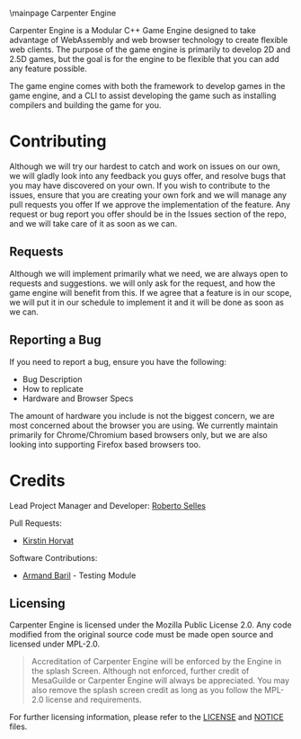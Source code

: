 \mainpage Carpenter Engine

Carpenter Engine is a Modular C++ Game Engine designed to take advantage of
WebAssembly and web browser technology to create flexible web clients. The purpose
of the game engine is primarily to develop 2D and 2.5D games, but the goal is for
the engine to be flexible that you can add any feature possible.

The game engine comes with both the framework to develop games in the game engine,
and a CLI to assist developing the game such as installing compilers and building
the game for you.

# Contributing
Although we will try our hardest to catch and work on issues on our own, we
will gladly look into any feedback you guys offer, and resolve bugs that you may
have discovered on your own. If you wish to contribute to the issues, ensure that
you are creating your own fork and we will manage any pull requests you offer If
we approve the implementation of the feature. Any request or bug report you offer
should be in the Issues section of the repo, and we will take care of it as soon
as we can.

## Requests

Although we will implement primarily what we need, we are always open to requests
and suggestions. we will only ask for the request, and how the game engine will benefit from this. If we agree that a feature is in our scope, we will put it in
our schedule to implement it and it will be done as soon as we can. 

## Reporting a Bug
If you need to report a bug, ensure you have the following:
- Bug Description
- How to replicate
- Hardware and Browser Specs

The amount of hardware you include is not the biggest concern, we are most
concerned about the browser you are using. We currently maintain primarily for
Chrome/Chromium based browsers only, but we are also looking into supporting
Firefox based browsers too.

# Credits

Lead Project Manager and Developer: [Roberto Selles](https://henderythmix.is-a.dev)

Pull Requests:
- [Kirstin Horvat](https://github.com/kbph05)

Software Contributions:
- [Armand Baril](https://github.com/BigChungus21220) - Testing Module

## Licensing
Carpenter Engine is licensed under the Mozilla Public License 2.0. Any code modified
from the original source code must be made open source and licensed under MPL-2.0.

> Accreditation of Carpenter Engine will be enforced by the Engine in the splash
> Screen. Although not enforced, further credit of MesaGuilde or Carpenter Engine
> will always be appreciated. You may also remove the splash screen credit as long
> as you follow the MPL-2.0 license and requirements.

For further licensing information, please refer to the
[LICENSE](https://github.com/MesaGuildeTeam/Carpenter-Engine/blob/main/LICENSE)
and [NOTICE](https://github.com/MesaGuildeTeam/Carpenter-Engine/blob/main/NOTICE.md)
files.
